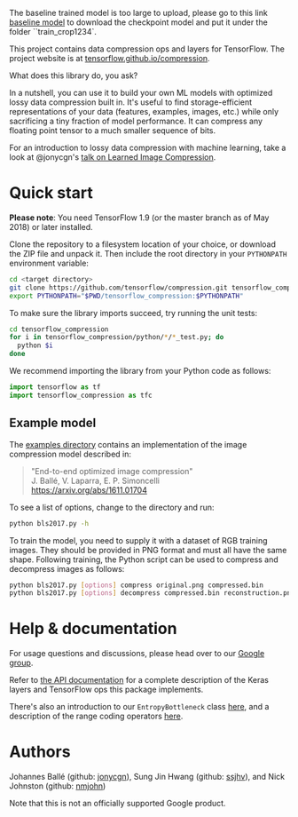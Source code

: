 The baseline trained model is too large to upload, please go to this link [baseline model](https://drive.google.com/open?id=1fIaBx92HzpsFJYJuhMzgUKjmgFgfizx-) to download the checkpoint model and put it under the folder ``train_crop1234`.

This project contains data compression ops and layers for TensorFlow. The
project website is at
[tensorflow.github.io/compression](https://tensorflow.github.io/compression).

What does this library do, you ask?

In a nutshell, you can use it to build your own ML models with optimized lossy
data compression built in. It's useful to find storage-efficient representations
of your data (features, examples, images, etc.) while only sacrificing a tiny
fraction of model performance. It can compress any floating point tensor to a
much smaller sequence of bits.

For an introduction to lossy data compression with machine learning, take a look
at @jonycgn's
[talk on Learned Image Compression](https://www.youtube.com/watch?v=x_q7cZviXkY).

# Quick start

**Please note**: You need TensorFlow 1.9 (or the master branch as of May 2018)
or later installed.

Clone the repository to a filesystem location of your choice, or download the
ZIP file and unpack it. Then include the root directory in your `PYTHONPATH`
environment variable:

```bash
cd <target directory>
git clone https://github.com/tensorflow/compression.git tensorflow_compression
export PYTHONPATH="$PWD/tensorflow_compression:$PYTHONPATH"
```

To make sure the library imports succeed, try running the unit tests:

```bash
cd tensorflow_compression
for i in tensorflow_compression/python/*/*_test.py; do
  python $i
done
```

We recommend importing the library from your Python code as follows:

```python
import tensorflow as tf
import tensorflow_compression as tfc
```

## Example model

The [examples directory](https://github.com/tensorflow/compression/tree/master/examples)
contains an implementation of the image compression model described
in:

> "End-to-end optimized image compression"<br />
> J. Ballé, V. Laparra, E. P. Simoncelli<br />
> https://arxiv.org/abs/1611.01704

To see a list of options, change to the directory and run:

```bash
python bls2017.py -h
```

To train the model, you need to supply it with a dataset of RGB training images.
They should be provided in PNG format and must all have the same shape.
Following training, the Python script can be used to compress and decompress
images as follows:

```bash
python bls2017.py [options] compress original.png compressed.bin
python bls2017.py [options] decompress compressed.bin reconstruction.png
```

# Help & documentation

For usage questions and discussions, please head over to our
[Google group](https://groups.google.com/forum/#!forum/tensorflow-compression).

Refer to [the API documentation](https://tensorflow.github.io/compression/docs/api_docs/python/tfc.html)
for a complete description of the Keras layers and TensorFlow ops this package
implements.

There's also an introduction to our `EntropyBottleneck` class
[here](https://tensorflow.github.io/compression/docs/entropy_bottleneck.html),
and a description of the range coding operators
[here](https://tensorflow.github.io/compression/docs/range_coding.html).

# Authors
Johannes Ballé (github: [jonycgn](https://github.com/jonycgn)),
Sung Jin Hwang (github: [ssjhv](https://github.com/ssjhv)), and
Nick Johnston (github: [nmjohn](https://github.com/nmjohn))

Note that this is not an officially supported Google product.
